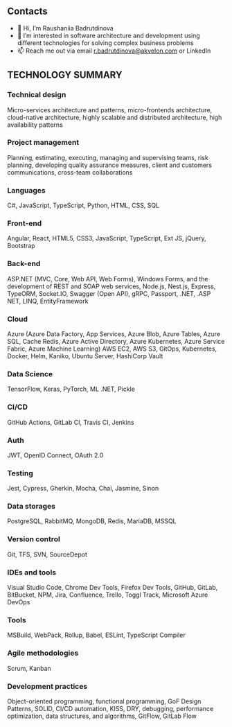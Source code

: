 ## Contacts
- 👋 Hi, I’m Raushaniia Badrutdinova
- 👀 I’m interested in software architecture and development using different technologies for solving complex business problems
- 📫 Reach me out via email r.badrutdinova@akvelon.com or LinkedIn

## TECHNOLOGY SUMMARY

### Technical design
Micro-services architecture and patterns, micro-frontends architecture, cloud-native architecture, highly scalable and distributed architecture, high availability patterns

### Project management
Planning, estimating, executing, managing and supervising teams, risk planning, developing quality assurance measures, client and customers communications, cross-team collaborations

### Languages
C#, JavaScript, TypeScript, Python, HTML, CSS, SQL

### Front-end
Angular, React, HTML5, CSS3, JavaScript, TypeScript, Ext JS, jQuery, Bootstrap

### Back-end
ASP.NET (MVC, Core, Web API, Web Forms), Windows Forms, and the development of REST and SOAP web services, Node.js, Nest.js, Express, TypeORM, Socket.IO, Swagger (Open API), gRPC, Passport, .NET, .ASP NET, LINQ, EntityFramework

### Cloud
Azure (Azure Data Factory, App Services, Azure Blob, Azure Tables, Azure SQL, Cache Redis, Azure Active Directory,  Azure Kubernetes, Azure Service Fabric, Azure Machine Learning) AWS EC2, AWS S3, GitOps, Kubernetes, Docker, Helm, Kaniko, Ubuntu Server, HashiCorp Vault

### Data Science
TensorFlow, Keras, PyTorch, ML .NET, Pickle

### CI/CD
GitHub Actions, GitLab CI, Travis CI, Jenkins

### Auth
JWT, OpenID Connect, OAuth 2.0

### Testing
Jest, Cypress, Gherkin, Mocha, Chai, Jasmine, Sinon

### Data storages
PostgreSQL, RabbitMQ, MongoDB, Redis, MariaDB, MSSQL

### Version control
Git, TFS, SVN, SourceDepot

### IDEs and tools
Visual Studio Code, Chrome Dev Tools, Firefox Dev Tools, GitHub, GitLab, BitBucket, NPM, Jira, Confluence, Trello, Toggl Track, Microsoft Azure DevOps

### Tools
MSBuild, WebPack, Rollup, Babel, ESLint, TypeScript Compiler

### Agile methodologies
Scrum, Kanban

### Development practices
Object-oriented programming, functional programming, GoF Design Patterns, SOLID, CI/CD automation, KISS, DRY, debugging, performance optimization, data structures, and algorithms, GitFlow, GitLab Flow

